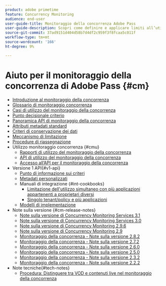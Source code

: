 ```yaml
---
product: adobe primetime
feature: Concurrency Monitoring
audience: end-user
user-guide-title: Monitoraggio della concorrenza Adobe Pass
user-guide-description: Scopri come definire e applicare limiti all’utilizzo simultaneo in più applicazioni.
source-git-commit: 37ad9151d404d58b7d4df2c959f3f8fcaa5c011f
workflow-type: tm+mt
source-wordcount: '166'
ht-degree: 9%

---
```



# Aiuto per il monitoraggio della concorrenza di Adobe Pass {#cm}

+ [Introduzione al monitoraggio della concorrenza](cm-home.md)
+ [Glossario di monitoraggio concorrenza](cm-glossary.md)
+ [Casi di utilizzo del monitoraggio della concorrenza](cm-use-cases.md)
+ [Punto decisionale criterio](cm-policy-decision-point.md)
+ [Panoramica API di monitoraggio della concorrenza](cm-api-overview.md)
+ [Attributi metadati standard](standard-metadata-attributes.md)
+ [Criteri di conservazione dei dati](data-retention-policy.md)
+ [Meccanismo di limitazione](throttling-mechanism.md)
+ [Procedure di riassegnazione](cm-escalation-procedures.md)
+ Utilizzo monitoraggio concorrenza {#cmu}
   + [Rapporti di utilizzo del monitoraggio della concorrenza](cm-usage-reports.md)
   + [API di utilizzo del monitoraggio della concorrenza](cmu-api.md)
   + [Accesso all’API per il monitoraggio della concorrenza](cmu-api-access.md)
+ Versione 1 API{#v1-api}
   + [Punto di informazione sui criteri](policy-info-pt-versionone.md)
   + [Metadati personalizzati](custom-metadata.md)
   + Manuali di integrazione {#int-cookbooks}
      + [Limitazione dell&#39;utilizzo simultaneo con più applicazioni appartenenti a proprietari diversi](restrict-concurr-usage-mult-apps.md)
      + [Singolo tenant/policy e più applicazioni](single-tenant-policy-mult-app.md)
   + [Modelli di implementazione](implementation-models.md)
+ Note sulla versione {#cm-release-notes}
   + [Note sulla versione di Concurrency Monitoring Services 3.1](rn-cm-services-31.md)
   + [Note sulla versione di Concurrency Monitoring Services 3.0](rn-cm-services-30.md)
   + [Note sulla versione di Concurrency Monitoring 2.9.6](rn-cm-296.md)
   + [Note sulla versione di Concurrency Monitoring 2.9](rn-cm-29.md)
   + [Monitoraggio della concorrenza - Note sulla versione 2.8.2](rn-cm-282.md)
   + [Monitoraggio della concorrenza - Note sulla versione 2.7.2](rn-cm-272.md)
   + [Monitoraggio della concorrenza - Note sulla versione 2.6.0](rn-cm-260.md)
   + [Monitoraggio della concorrenza - Note sulla versione 2.5.0](rn-cm-250.md)
   + [Monitoraggio della concorrenza - Note sulla versione 2.3.2](rn-cm-232.md)
   + [Monitoraggio della concorrenza - Note sulla versione 2.2.2](rn-cm-222.md)
+ Note tecniche{#tech-notes}
   + [Procedura: Distinguere tra VOD e contenuti live nel monitoraggio della concorrenza](vod-live-dist.md)

<!--    + [Usage reports](usage-rep-versionone.md) -->

